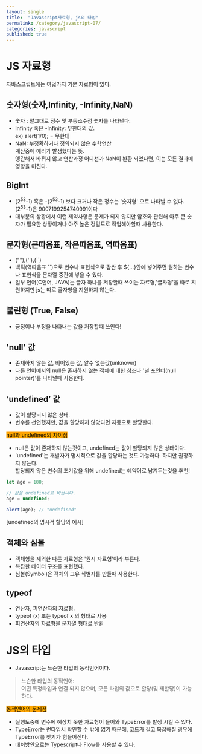 ```yaml
---
layout: single
title:  "Javascript자료형, js의 타입"
permalink: /category/javascript-07/
categories: javascript
published: true
---
```

# JS 자료형

자바스크립트에는 여덟가지 기본 자료형이 있다.

## 숫자형(숫자,Infinity, -Infinity,NaN)

- 숫자 : 말그대로 정수 및 부동소수점 숫자를 나타낸다.
- Infinity 혹은 -Infinity: 무한대의 값.  
ex) alert(1/0); = 무한대
- NaN: 부정확하거나 정의되지 않은 수학연산  
계산중에 에러가 발생했다는 뜻.  
앵간해서 바뀌지 않고 연산과정 어디선가 NaN이 봔환 되었다면, 이는 모든 결과에 영향을 미친다.

## Biglnt

- (2<sup>53</sup>-1) 혹은 -(2<sup>53</sup>-1) 보다 크거나 작은 정수는 '숫자형' 으로 나타낼 수 없다.  
(2<sup>53</sup>-1)은 9007199254740991이다
- 대부분의 상황에서 이런 제약사항은 문제가 되지 않지만 암호와 관련해 아주 큰 숫자가 필요한 상황이거나 아주 높은 정밀도로 작업해야할때 사용한다.

## 문자형(큰따옴표, 작은따옴표, 역따옴표)

- (""),(''),(``)
- 백틱(역따옴표 ``)으로 변수나 표현식으로 감싼 후 ${...}안에 넣어주면 원하는 변수나 표현식을 문자열 중간에 넣을 수 있다.
- 일부 언어(C언어, JAVA)는 글자 하나를 저장할때 쓰이는 자료형,'글자형'을 따로 지원하지만 js는 따로 글자형을 지원하지 않는다.

## 불린형 (True, False)
 - 긍정이나 부정을 나타내는 값을 저장할때 쓰인다!

 ## 'null' 값
- 존재하지 않는 값, 비어있는 값, 알수 없는값(unknown)
- 다른 언어에서의 null은 존재하지 않는 객체에 대한 참조나  '널 포인터(null pointer)'를 나타낼때 사용한다.

## ‘undefined’ 값
- 값이 할당되지 않은 상태.
- 변수를 선언했지만, 값을 할당하지 않았다면 자동으로 할당한다.

<mark style="background-color:orange"> null과 undefined의 차이점</mark>

- null은 값이 존재하지 않는것이고, undefined는 값이 할당되지 않은 상태이다.
- 'undefined'는 개발자가 명시적으로 값을 할당하는 것도 가능하다. 하지만 권장하지 않는다.  
할당되지 않은 변수의 초기값을 위해 undefined는 예약어로 남겨두는것을 추천!

```js
let age = 100;

// 값을 undefined로 바꿉니다.
age = undefined;

alert(age); // "undefined"
```
[undefined의 명시적 할당의 예시]

## 객체와 심볼
- 객체형을 제외한 다른 자료형은 '원시 자료형'이라 부른다.
- 복잡한 데이터 구조를 표현했다.
- 심볼(Symbol)은 객체의 고유 식별자를 만들때 사용한다.

## typeof
 - 연산자, 피연산자의 자료형.
 - typeof (x) 또는 typeof x 의 형태로 사용
 - 피연산자의 자료형을 문자열 형태로 반환


# JS의 타입

- Javascript는 느슨한 타입의 동적언어이다.  
> 느슨한 타입의 동적언어:  
어떤 특정타입과 연결 되지 않으며, 모든 타입의 값으로 할당(및 재할당)이 가능하다.

<mark style="background-color:orange"> 동적언어의 문제점</mark>

- 실행도중에 변수에 예상치 못한 자료형이 들어와 TypeError를 발생 시킬 수 있다.
- TypeError는 런타임시 확인할 수 밖에 없기 때문에, 코드가 길고 복잡해질 경우에 TypeError를 찾기가 힘들어진다.
- 대처방안으로는 Typescript나 Flow를 사용할 수 있다.
